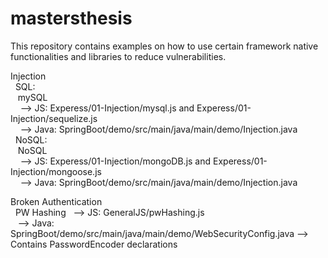 # mastersthesis
This repository contains examples on how to use certain framework native functionalities and libraries to reduce vulnerabilities.

Injection  
&nbsp;  SQL:  
 &nbsp;&nbsp;   mySQL   
 &nbsp;&nbsp;&nbsp; --> JS: Experess/01-Injection/mysql.js and Experess/01-Injection/sequelize.js  
 &nbsp;&nbsp;&nbsp; --> Java: SpringBoot/demo/src/main/java/main/demo/Injection.java  
&nbsp;  NoSQL:  
 &nbsp;&nbsp;   NoSQL  
 &nbsp;&nbsp;&nbsp; --> JS: Experess/01-Injection/mongoDB.js and Experess/01-Injection/mongoose.js  
 &nbsp;&nbsp;&nbsp; --> Java: SpringBoot/demo/src/main/java/main/demo/Injection.java  
  
  
Broken Authentication  
&nbsp;  PW Hashing 
&nbsp;&nbsp;--> JS: GeneralJS/pwHashing.js  
&nbsp;&nbsp; --> Java: SpringBoot/demo/src/main/java/main/demo/WebSecurityConfig.java --> Contains PasswordEncoder declarations  
             
             
